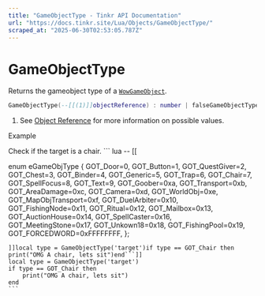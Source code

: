 ```yaml
---
title: "GameObjectType - Tinkr API Documentation"
url: "https://docs.tinkr.site/Lua/Objects/GameObjectType/"
scraped_at: "2025-06-30T02:53:05.787Z"
---
```


# GameObjectType

Returns the gameobject type of a [`WowGameObject`](../WowGameObject/).

```lua
GameObjectType(--[[(1)]]objectReference) : number | falseGameObjectType(--[[(1)]]objectReference) : number | false
```

1.  See [Object Reference](../ObjectReference/) for more information on possible values.

Example

Check if the target is a chair. \`\`\` lua -- \[\[

enum eGameObjType { GOT\_Door=0, GOT\_Button=1, GOT\_QuestGiver=2, GOT\_Chest=3, GOT\_Binder=4, GOT\_Generic=5, GOT\_Trap=6, GOT\_Chair=7, GOT\_SpellFocus=8, GOT\_Text=9, GOT\_Goober=0xa, GOT\_Transport=0xb, GOT\_AreaDamage=0xc, GOT\_Camera=0xd, GOT\_WorldObj=0xe, GOT\_MapObjTransport=0xf, GOT\_DuelArbiter=0x10, GOT\_FishingNode=0x11, GOT\_Ritual=0x12, GOT\_Mailbox=0x13, GOT\_AuctionHouse=0x14, GOT\_SpellCaster=0x16, GOT\_MeetingStone=0x17, GOT\_Unkown18=0x18, GOT\_FishingPool=0x19, GOT\_FORCEDWORD=0xFFFFFFFF, };

````
]]local type = GameObjectType('target')if type == GOT_Chair then    print("OMG A chair, lets sit")end```]]
local type = GameObjectType('target')
if type == GOT_Chair then
    print("OMG A chair, lets sit")
end
```
````